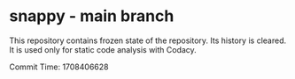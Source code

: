 # snappy - main branch

This repository contains frozen state of the repository.
Its history is cleared. It is used only for static code
analysis with Codacy.

Commit Time: 1708406628